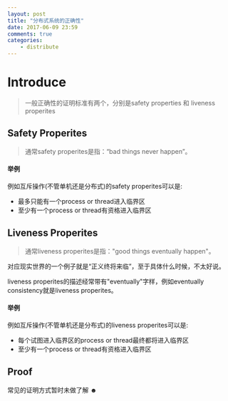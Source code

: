 ```yaml
---
layout: post
title: "分布式系统的正确性"
date: 2017-06-09 23:59
comments: true
categories:
    - distribute
---
```

# Introduce
> 一般正确性的证明标准有两个，分别是safety properties 和 liveness properites


## Safety Properites
>通常safety properites是指：“bad things never happen”。

#### 举例
例如互斥操作(不管单机还是分布式)的safety properites可以是:
- 最多只能有一个process or thread进入临界区
- 至少有一个process or thread有资格进入临界区


## Liveness Properites
>通常liveness properites是指："good things eventually happen"。


对应现实世界的一个例子就是“正义终将来临”，至于具体什么时候，不太好说。

liveness properites的描述经常带有"eventually"字样，例如eventually consistency就是liveness properites。

#### 举例
例如互斥操作(不管单机还是分布式)的liveness properites可以是:
- 每个试图进入临界区的process or thread最终都将进入临界区
- 至少有一个process or thread有资格进入临界区


## Proof
常见的证明方式暂时未做了解 ☻
